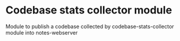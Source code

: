 # Codebase stats collector module

Module to publish a codebase collected by codebase-stats-collector module into notes-webserver